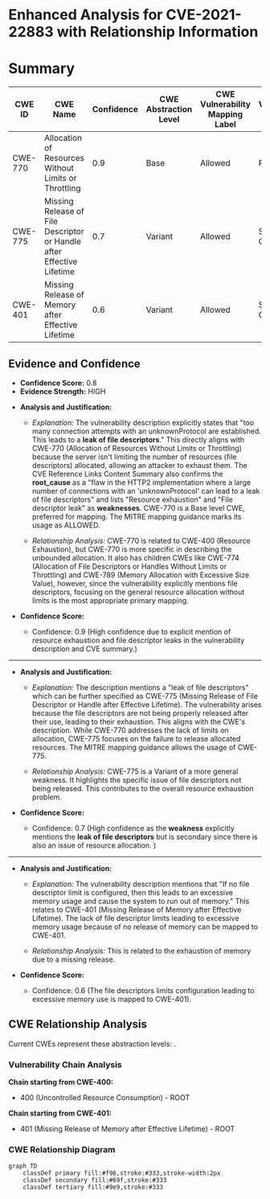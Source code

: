 # Enhanced Analysis for CVE-2021-22883 with Relationship Information

# Summary
| CWE ID | CWE Name | Confidence | CWE Abstraction Level | CWE Vulnerability Mapping Label | CWE-Vulnerability Mapping Notes |
|---|---|---|---|---|---|
| CWE-770 | Allocation of Resources Without Limits or Throttling | 0.9 | Base | Allowed | Primary CWE |
| CWE-775 | Missing Release of File Descriptor or Handle after Effective Lifetime | 0.7 | Variant | Allowed | Secondary Candidate |
| CWE-401 | Missing Release of Memory after Effective Lifetime | 0.6 | Variant | Allowed | Secondary Candidate |

## Evidence and Confidence

*   **Confidence Score:** 0.8
*   **Evidence Strength:** HIGH

- **Analysis and Justification:**  
  - *Explanation:* The vulnerability description explicitly states that "too many connection attempts with an unknownProtocol are established. This leads to a **leak of file descriptors**." This directly aligns with CWE-770 (Allocation of Resources Without Limits or Throttling) because the server isn't limiting the number of resources (file descriptors) allocated, allowing an attacker to exhaust them. The CVE Reference Links Content Summary also confirms the **root_cause** as a "flaw in the HTTP2 implementation where a large number of connections with an 'unknownProtocol' can lead to a leak of file descriptors" and lists "Resource exhaustion" and "File descriptor leak" as **weaknesses**. CWE-770 is a Base level CWE, preferred for mapping. The MITRE mapping guidance marks its usage as ALLOWED.
  
  - *Relationship Analysis:* CWE-770 is related to CWE-400 (Resource Exhaustion), but CWE-770 is more specific in describing the unbounded allocation. It also has children CWEs like CWE-774 (Allocation of File Descriptors or Handles Without Limits or Throttling) and CWE-789 (Memory Allocation with Excessive Size Value), however, since the vulnerability explicitly mentions file descriptors, focusing on the general resource allocation without limits is the most appropriate primary mapping.

- **Confidence Score:**
  - Confidence: 0.9 (High confidence due to explicit mention of resource exhaustion and file descriptor leaks in the vulnerability description and CVE summary.)

---

- **Analysis and Justification:**  
  - *Explanation:* The description mentions a "leak of file descriptors" which can be further specified as CWE-775 (Missing Release of File Descriptor or Handle after Effective Lifetime). The vulnerability arises because the file descriptors are not being properly released after their use, leading to their exhaustion. This aligns with the CWE's description. While CWE-770 addresses the lack of limits on allocation, CWE-775 focuses on the failure to release allocated resources. The MITRE mapping guidance allows the usage of CWE-775.
  
  - *Relationship Analysis:* CWE-775 is a Variant of a more general weakness. It highlights the specific issue of file descriptors not being released. This contributes to the overall resource exhaustion problem.

- **Confidence Score:**
  - Confidence: 0.7 (High confidence as the **weakness** explicitly mentions the **leak of file descriptors** but is secondary since there is also an issue of resource allocation. )

---

- **Analysis and Justification:**  
  - *Explanation:* The vulnerability description mentions that "If no file descriptor limit is configured, then this leads to an excessive memory usage and cause the system to run out of memory." This relates to CWE-401 (Missing Release of Memory after Effective Lifetime). The lack of file descriptor limits leading to excessive memory usage because of no release of memory can be mapped to CWE-401.
  
  - *Relationship Analysis:* This is related to the exhaustion of memory due to a missing release.

- **Confidence Score:**
  - Confidence: 0.6 (The file descriptors limits configuration leading to excessive memory use is mapped to CWE-401).


## CWE Relationship Analysis

Current CWEs represent these abstraction levels: .


### Vulnerability Chain Analysis

**Chain starting from CWE-400:**
- 400 (Uncontrolled Resource Consumption) - ROOT


**Chain starting from CWE-401:**
- 401 (Missing Release of Memory after Effective Lifetime) - ROOT



### CWE Relationship Diagram

```mermaid
graph TD
    classDef primary fill:#f96,stroke:#333,stroke-width:2px
    classDef secondary fill:#69f,stroke:#333
    classDef tertiary fill:#9e9,stroke:#333
```
